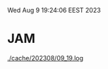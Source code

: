 Wed Aug  9 19:24:06 EEST 2023
# JAM
<a href='./cache/202308/09_19.log'>./cache/202308/09_19.log</a>
